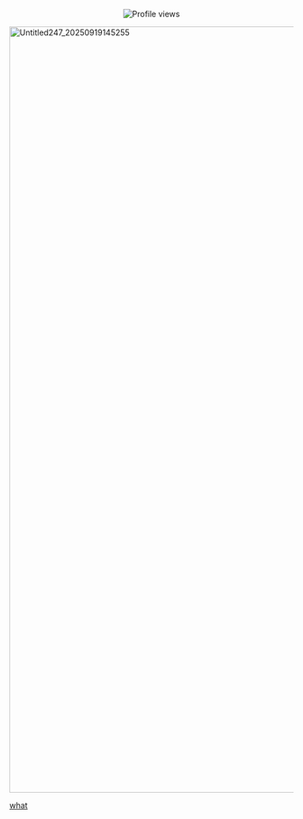 <p align="center">
  <img src="https://komarev.com/ghpvc/?username=Iimbus&label=ARCANA&color=F3EECD&style=flat" alt="Profile views"/>
</p>

<img width="1914" height="1359" alt="Untitled247_20250919145255" src="https://github.com/user-attachments/assets/0e1cb663-ba3c-4357-ba18-9455c09ab451" />

[what](https://docs.google.com/document/d/1FufzyW8OAQeWEjzJEuRBnlB9mAhXNfd1S8X5p0WMMqg/edit?tab=t.0)
